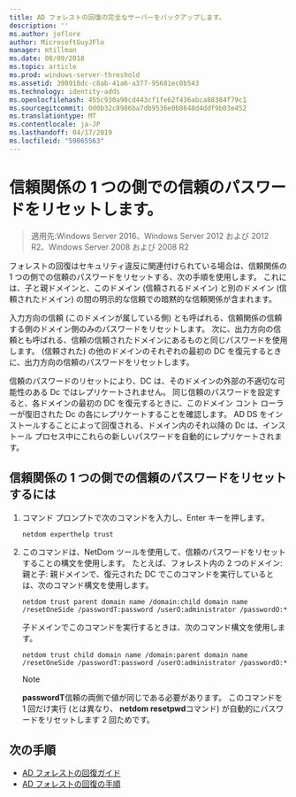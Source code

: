 ```yaml
---
title: AD フォレストの回復の完全なサーバーをバックアップします。
description: ''
ms.author: joflore
author: MicrosoftGuyJFlo
manager: mtillman
ms.date: 08/09/2018
ms.topic: article
ms.prod: windows-server-threshold
ms.assetid: 398918dc-c8ab-41a6-a377-95681ec0b543
ms.technology: identity-adds
ms.openlocfilehash: 455c930a90cd443cf1fe62f436abca88384f79c1
ms.sourcegitcommit: 0d0b32c8986ba7db9536e0b8648d4ddf9b03e452
ms.translationtype: MT
ms.contentlocale: ja-JP
ms.lasthandoff: 04/17/2019
ms.locfileid: "59865563"
---
```

# <a name="resetting-a-trust-password-on-one-side-of-the-trust"></a>信頼関係の 1 つの側での信頼のパスワードをリセットします。  

>適用先:Windows Server 2016、Windows Server 2012 および 2012 R2、Windows Server 2008 および 2008 R2

 フォレストの回復はセキュリティ違反に関連付けられている場合は、信頼関係の 1 つの側での信頼のパスワードをリセットする、次の手順を使用します。 これには、子と親ドメインと、このドメイン (信頼されるドメイン) と別のドメイン (信頼されたドメイン) の間の明示的な信頼での暗黙的な信頼関係が含まれます。 
  
 入力方向の信頼 (このドメインが属している側) とも呼ばれる、信頼関係の信頼する側のドメイン側のみのパスワードをリセットします。 次に、出力方向の信頼とも呼ばれる、信頼の信頼されたドメインにあるものと同じパスワードを使用します。 (信頼された) の他のドメインのそれぞれの最初の DC を復元するときに、出力方向の信頼のパスワードをリセットします。 
  
 信頼のパスワードのリセットにより、DC は、そのドメインの外部の不適切な可能性のある Dc ではレプリケートされません。 同じ信頼のパスワードを設定すると、各ドメインの最初の DC を復元するときに、このドメイン コント ローラーが復旧された Dc の各にレプリケートすることを確認します。 AD DS をインストールすることによって回復される、ドメイン内のそれ以降の Dc は、インストール プロセス中にこれらの新しいパスワードを自動的にレプリケートされます。 
  
## <a name="to-reset-a-trust-password-on-one-side-of-the-trust"></a>信頼関係の 1 つの側での信頼のパスワードをリセットするには  
  
1. コマンド プロンプトで次のコマンドを入力し、Enter キーを押します。  

   ```  
   netdom experthelp trust  
   ```  
  
2. このコマンドは、NetDom ツールを使用して、信頼のパスワードをリセットすることの構文を使用します。
   たとえば、フォレスト内の 2 つのドメイン: 親と子: 親ドメインで、復元された DC でこのコマンドを実行しているとは、次のコマンド構文を使用します。  

   ```  
   netdom trust parent domain name /domain:child domain name /resetOneSide /passwordT:password /userO:administrator /passwordO:*  
   ```  

   子ドメインでこのコマンドを実行するときは、次のコマンド構文を使用します。  

   ```  
   netdom trust child domain name /domain:parent domain name /resetOneSide /passwordT:password /userO:administrator /passwordO:*  
   ```  

   > [!NOTE]
   > **passwordT**信頼の両側で値が同じである必要があります。 このコマンドを 1 回だけ実行 (とは異なり、 **netdom resetpwd**コマンド) が自動的にパスワードをリセットします 2 回ためです。 
  
## <a name="next-steps"></a>次の手順

- [AD フォレストの回復ガイド](AD-Forest-Recovery-Guide.md)
- [AD フォレストの回復の手順](AD-Forest-Recovery-Procedures.md)
